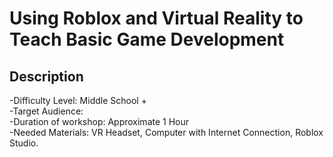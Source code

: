 # Using Roblox and Virtual Reality to Teach Basic Game Development
## Description
-Difficulty Level: Middle School + <br>
-Target Audience: <br>
-Duration of workshop: Approximate 1 Hour <br>
-Needed Materials: VR Headset, Computer with Internet Connection, Roblox Studio. <br>
